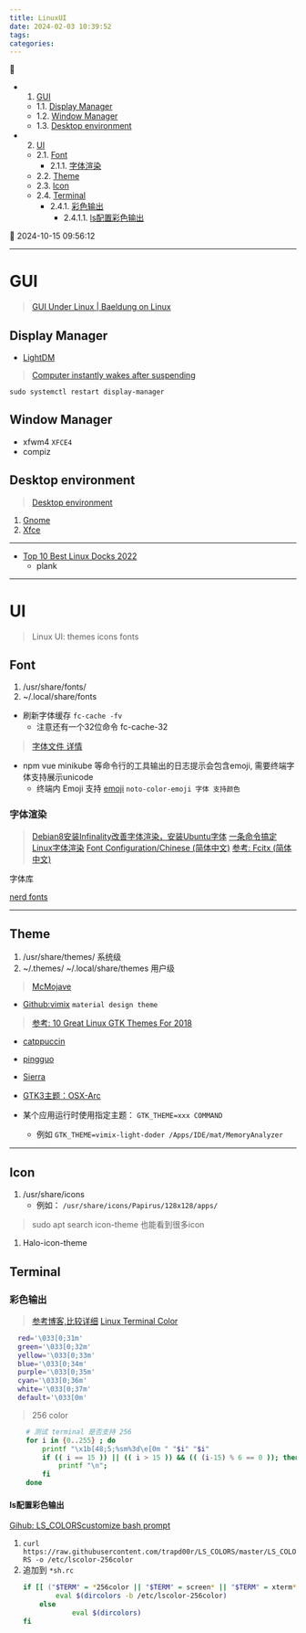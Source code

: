 ```yaml
---
title: LinuxUI
date: 2024-02-03 10:39:52
tags: 
categories: 
---
```


💠

- 1. [GUI](#gui)
    - 1.1. [Display Manager](#display-manager)
    - 1.2. [Window Manager](#window-manager)
    - 1.3. [Desktop environment](#desktop-environment)
- 2. [UI](#ui)
    - 2.1. [Font](#font)
        - 2.1.1. [字体渲染](#字体渲染)
    - 2.2. [Theme](#theme)
    - 2.3. [Icon](#icon)
    - 2.4. [Terminal](#terminal)
        - 2.4.1. [彩色输出](#彩色输出)
            - 2.4.1.1. [ls配置彩色输出](#ls配置彩色输出)

💠 2024-10-15 09:56:12
****************************************

# GUI
> [GUI Under Linux | Baeldung on Linux](https://www.baeldung.com/linux/gui)  

## Display Manager 
- [LightDM](https://wiki.archlinux.org/title/LightDM)

> [Computer instantly wakes after suspending](https://forums.linuxmint.com/viewtopic.php?t=408260)  

`sudo systemctl restart display-manager`

## Window Manager
- xfwm4 `XFCE4`
- compiz

## Desktop environment
> [Desktop environment](https://wiki.archlinux.org/title/desktop_environment)

1. [Gnome](/Linux/DE/Gnome.md)
2. [Xfce](/Linux/DE/Xfce.md)


************************

- [Top 10 Best Linux Docks 2022](https://www.digitalocean.com/community/tutorials/top-best-linux-docks-2020)
    - plank


************************

# UI

> Linux UI: themes icons fonts

## Font

1. /usr/share/fonts/
2. ~/.local/share/fonts

- 刷新字体缓存 `fc-cache -fv`
  - 注意还有一个32位命令 fc-cache-32

> [字体文件 详情](/FrontEnd/Font.md)  

- npm vue minikube 等命令行的工具输出的日志提示会包含emoji, 需要终端字体支持展示unicode
    - 终端内 Emoji 支持 [emoji](https://blog.sebastian-daschner.com/entries/linux-terminal-font-alacritty-jetbrains-mono-emoji) `noto-color-emoji 字体 支持颜色` 

### 字体渲染

> [Debian8安装Infinality改善字体渲染，安装Ubuntu字体](https://www.linuxdashen.com/debian8%E5%AE%89%E8%A3%85infinality%E6%94%B9%E5%96%84%E5%AD%97%E4%BD%93%E6%B8%B2%E6%9F%93%EF%BC%8C%E5%AE%89%E8%A3%85ubuntu%E5%AD%97%E4%BD%93)
> [一条命令搞定Linux字体渲染](https://www.lulinux.com/archives/278)
> [Font Configuration/Chinese (简体中文)](https://wiki.archlinux.org/index.php/Font_Configuration/Chinese_(%E7%AE%80%E4%BD%93%E4%B8%AD%E6%96%87))
> [参考: Fcitx (简体中文)](https://wiki.archlinux.org/index.php/Fcitx_(%E7%AE%80%E4%BD%93%E4%B8%AD%E6%96%87))


字体库

[nerd fonts](https://www.nerdfonts.com/)

************************

## Theme

1. /usr/share/themes/ 系统级
2. ~/.themes/  ~/.local/share/themes 用户级

> [McMojave](https://www.xfce-look.org/p/1275087/)

- [Github:vimix](https://github.com/vinceliuice/vimix-gtk-themes) `material design theme`

> [参考: 10 Great Linux GTK Themes For 2018 ](https://www.maketecheasier.com/gtk-themes-for-linux/)

- [catppuccin](https://github.com/catppuccin/catppuccin)
- [pingguo](https://www.gnome-look.org/p/1239453/)
- [Sierra](https://www.gnome-look.org/p/1013714/)
- [GTK3主题：OSX-Arc](https://www.linuxidc.com/Linux/2017-01/139053.htm)

- 某个应用运行时使用指定主题： `GTK_THEME=xxx COMMAND` 
    - 例如 `GTK_THEME=vimix-light-doder /Apps/IDE/mat/MemoryAnalyzer`

************************

## Icon

1. /usr/share/icons
   - 例如： `/usr/share/icons/Papirus/128x128/apps/`

> sudo apt search icon-theme  也能看到很多icon

1. Halo-icon-theme

## Terminal

### 彩色输出

> [参考博客,比较详细](http://blog.csdn.net/magiclyj/article/details/72637666)
> [Linux Terminal Color](https://blog.csdn.net/y2701310012/article/details/40142809)

```sh
  red='\033[0;31m'
  green='\033[0;32m'
  yellow='\033[0;33m'
  blue='\033[0;34m'
  purple='\033[0;35m'
  cyan='\033[0;36m'
  white='\033[0;37m'
  default='\033[0m'
```

> 256 color

```sh
    # 测试 terminal 是否支持 256
    for i in {0..255} ; do
        printf "\x1b[48;5;%sm%3d\e[0m " "$i" "$i"
        if (( i == 15 )) || (( i > 15 )) && (( (i-15) % 6 == 0 )); then
            printf "\n";
        fi
    done
```

#### ls配置彩色输出

[Gihub: LS_COLORS](https://github.com/trapd00r/LS_COLORS)[customize bash prompt](https://www.howtogeek.com/307701/how-to-customize-and-colorize-your-bash-prompt/)

1. `curl https://raw.githubusercontent.com/trapd00r/LS_COLORS/master/LS_COLORS -o /etc/lscolor-256color`
2. 追加到 `*sh.rc`
   ```sh
   if [[ ("$TERM" = *256color || "$TERM" = screen* || "$TERM" = xterm* ) && -f /etc/lscolor-256color ]]; then
           eval $(dircolors -b /etc/lscolor-256color)
       else
               eval $(dircolors)
   fi
   ```
